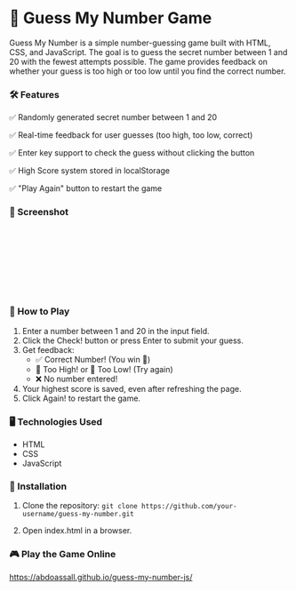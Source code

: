 # 🎯 Guess My Number Game

Guess My Number is a simple number-guessing game built with HTML, CSS, and JavaScript. The goal is to guess the secret number between 1 and 20 with the fewest attempts possible. The game provides feedback on whether your guess is too high or too low until you find the correct number.

### 🛠 Features

✅ Randomly generated secret number between 1 and 20

✅ Real-time feedback for user guesses (too high, too low, correct)

✅ Enter key support to check the guess without clicking the button

✅ High Score system stored in localStorage

✅ "Play Again" button to restart the game

### 📸 Screenshot
<div style="display: flex; gap: 5px; width: 120px; height: 120px;">
<!-- ![Game Screenshot](assets/game-screenshot.png) -->
</div>

### 🚀 How to Play
1. Enter a number between 1 and 20 in the input field.
2. Click the Check! button or press Enter to submit your guess.
3. Get feedback:
   <ul>
     <li>✅ Correct Number! (You win 🎉)</li>
     <li>🔺 Too High! or 🔻 Too Low! (Try again)</li>
     <li>❌ No number entered!</li>
   </ul>
4. Your highest score is saved, even after refreshing the page.
5. Click Again! to restart the game.
   
### 🖥️ Technologies Used
- HTML
- CSS
- JavaScript
  
### 📂 Installation
1. Clone the repository:
`git clone https://github.com/your-username/guess-my-number.git`

2. Open index.html in a browser.

### 🎮 Play the Game Online
https://abdoassall.github.io/guess-my-number-js/
